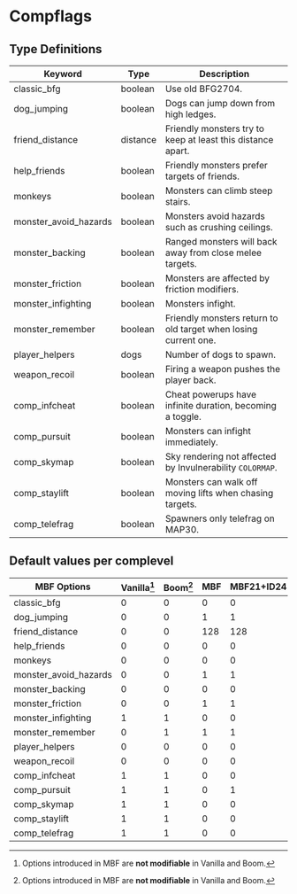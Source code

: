 # Compflags

## Type Definitions

| Keyword                | Type          | Description |
|------------------------|---------------|-------------|
| classic_bfg            | boolean       | Use old BFG2704. |
| dog_jumping            | boolean       | Dogs can jump down from high ledges. |
| friend_distance        | distance      | Friendly monsters try to keep at least this distance apart. |
| help_friends           | boolean       | Friendly monsters prefer targets of friends. |
| monkeys                | boolean       | Monsters can climb steep stairs. |
| monster_avoid_hazards  | boolean       | Monsters avoid hazards such as crushing ceilings. |
| monster_backing        | boolean       | Ranged monsters will back away from close melee targets. |
| monster_friction       | boolean       | Monsters are affected by friction modifiers. |
| monster_infighting     | boolean       | Monsters infight. |
| monster_remember       | boolean       | Friendly monsters return to old target when losing current one. |
| player_helpers         | dogs          | Number of dogs to spawn. |
| weapon_recoil          | boolean       | Firing a weapon pushes the player back. |
| comp_infcheat          | boolean       | Cheat powerups have infinite duration, becoming a toggle. |
| comp_pursuit           | boolean       | Monsters can infight immediately. |
| comp_skymap            | boolean       | Sky rendering not affected by Invulnerability `COLORMAP`. |
| comp_staylift          | boolean       | Monsters can walk off moving lifts when chasing targets. |
| comp_telefrag          | boolean       | Spawners only telefrag on MAP30. |

## Default values per complevel

| MBF Options           | Vanilla[^1] | Boom[^1] | MBF | MBF21+ID24 |
|-----------------------|-------------|----------|-----|------------|
| classic_bfg           |           0 |        0 |   0 |          0 |
| dog_jumping           |           0 |        0 |   1 |          1 |
| friend_distance       |           0 |        0 | 128 |        128 |
| help_friends          |           0 |        0 |   0 |          0 |
| monkeys               |           0 |        0 |   0 |          0 |
| monster_avoid_hazards |           0 |        0 |   1 |          1 |
| monster_backing       |           0 |        0 |   0 |          0 |
| monster_friction      |           0 |        0 |   1 |          1 |
| monster_infighting    |           1 |        1 |   0 |          0 |
| monster_remember      |           0 |        1 |   1 |          1 |
| player_helpers        |           0 |        0 |   0 |          0 |
| weapon_recoil         |           0 |        0 |   0 |          0 |
| comp_infcheat         |           1 |        1 |   0 |          0 |
| comp_pursuit          |           1 |        1 |   0 |          1 |
| comp_skymap           |           1 |        1 |   0 |          0 |
| comp_staylift         |           1 |        1 |   0 |          0 |
| comp_telefrag         |           1 |        1 |   0 |          0 |

[^1]: Options introduced in MBF are **not modifiable** in Vanilla and Boom.
